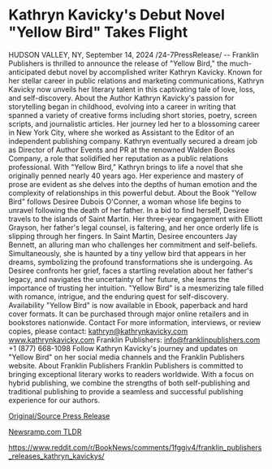 # Kathryn Kavicky's Debut Novel "Yellow Bird" Takes Flight

HUDSON VALLEY, NY, September 14, 2024 /24-7PressRelease/ -- Franklin Publishers is thrilled to announce the release of "Yellow Bird," the much-anticipated debut novel by accomplished writer Kathryn Kavicky. Known for her stellar career in public relations and marketing communications, Kathryn Kavicky now unveils her literary talent in this captivating tale of love, loss, and self-discovery.   About the Author   Kathryn Kavicky's passion for storytelling began in childhood, evolving into a career in writing that spanned a variety of creative forms including short stories, poetry, screen scripts, and journalistic articles. Her journey led her to a blossoming career in New York City, where she worked as Assistant to the Editor of an independent publishing company. Kathryn eventually secured a dream job as Director of Author Events and PR at the renowned Walden Books Company, a role that solidified her reputation as a public relations professional.   With "Yellow Bird," Kathryn brings to life a novel that she originally penned nearly 40 years ago. Her experience and mastery of prose are evident as she delves into the depths of human emotion and the complexity of relationships in this powerful debut.   About the Book   "Yellow Bird" follows Desiree Dubois O'Conner, a woman whose life begins to unravel following the death of her father. In a bid to find herself, Desiree travels to the islands of Saint Martin. Her three-year engagement with Elliott Grayson, her father's legal counsel, is faltering, and her once orderly life is slipping through her fingers. In Saint Martin, Desiree encounters Jay Bennett, an alluring man who challenges her commitment and self-beliefs. Simultaneously, she is haunted by a tiny yellow bird that appears in her dreams, symbolizing the profound transformations she is undergoing.   As Desiree confronts her grief, faces a startling revelation about her father's legacy, and navigates the uncertainty of her future, she learns the importance of trusting her intuition. "Yellow Bird" is a mesmerizing tale filled with romance, intrigue, and the enduring quest for self-discovery.   Availability   "Yellow Bird" is now available in Ebook, paperback and hard cover formats. It can be purchased through major online retailers and in bookstores nationwide.  Contact   For more information, interviews, or review copies, please contact:   kathryn@kathrynkavicky.com  www.kathrynkavicky.com   Franklin Publishers:  info@franklinpublishers.com  +1 (877) 668-1098   Follow Kathryn Kavicky's journey and updates on "Yellow Bird" on her social media channels and the Franklin Publishers website.   About Franklin Publishers   Franklin Publishers is committed to bringing exceptional literary works to readers worldwide. With a focus on hybrid publishing, we combine the strengths of both self-publishing and traditional publishing to provide a seamless and successful publishing experience for our authors. 

[Original/Source Press Release](https://www.24-7pressrelease.com/press-release/514325/kathryn-kavickys-debut-novel-yellow-bird-takes-flight)
                    

[Newsramp.com TLDR](None) 

https://www.reddit.com/r/BookNews/comments/1fggiv4/franklin_publishers_releases_kathryn_kavickys/